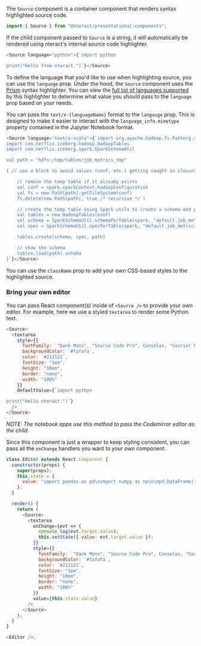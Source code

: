 The `Source` component is a container component that renders
syntax highlighted source code. 

```jsx static
import { Source } from "@nteract/presentational-components";
```

If the child component passed to `Source` is a string, it will automatically be rendered using nteract's internal source code highlighter.

```js
<Source language="python">{`import python

print("Hello from nteract.")`}</Source>
```

To define the language that you'd like to use when highlighting source, you can use the `language` prop. Under the hood, the `Source` component uses the [Prism](https://prismjs.com/) syntax highlighter. You can view the [full list of languages supported](https://prismjs.com/#languages-list) by this highlighter to determine what value you should pass to the `language` prop based on your needs.

You can pass the `text/x-{languageName}` format to the `langauge` prop. This is designed to make it easier to interact with the `language_info.mimetype` property contained in the Jupyter Notebook format.

```js
<Source language="text/x-scala">{`import org.apache.hadoop.fs.Pathorg.apa
import com.netflix.iceberg.hadoop.HadoopTables
import com.netflix.iceberg.spark.SparkSchemaUtil

val path = "hdfs:/tmp/tables/job_metrics_tmp"

{ // use a block to avoid values (conf, etc.) getting caught in closures

    // remove the temp table if it already exists
    val conf = spark.sparkContext.hadoopConfiguration
    val fs = new Path(path).getFileSystem(conf)
    fs.delete(new Path(path), true /* recursive */ )

    // create the temp table using Spark utils to create a schema and partition spec
    val tables = new HadoopTables(conf)
    val schema = SparkSchemaUtil.schemaForTable(spark, "default.job_metrics")
    val spec = SparkSchemaUtil.specForTable(spark, "default.job_metrics")

    tables.create(schema, spec, path)

    // show the schema
    tables.load(path).schema
}`}</Source>
```

You can use the `className` prop to add your own CSS-based styles to the highlighted source.

### Bring your own editor

You can pass React component(s) inside of `<Source />` to provide your own editor. For example, here we use a styled `textarea` to render some Python text.

```js
<Source>
  <textarea
    style={{
      fontFamily: `"Dank Mono", "Source Code Pro", Consolas, "Courier New", Courier,  monospace`,
      backgroundColor: `#fafafa`,
      color: `#212121`,
      fontSize: "1em",
      height: "10em",
      border: "none",
      width: "100%"
    }}
    defaultValue={`import python

print("Hello nteract.")`}
  />
</Source>
```

_NOTE: The notebook apps use this method to pass the Codemirror editor as the child._

Since this component is just a wrapper to keep styling consistent, you can pass all the `onChange` handlers you want to your own component.

```js
class Editor extends React.Component {
  constructor(props) {
    super(props);
    this.state = {
      value: "import pandas as pd\nimport numpy as np\n\npd.DataFrame()"
    };
  }

  render() {
    return (
      <Source>
        <textarea
          onChange={evt => {
            console.log(evt.target.value);
            this.setState({ value: evt.target.value });
          }}
          style={{
            fontFamily: `"Dank Mono", "Source Code Pro", Consolas, "Courier New", Courier,  monospace`,
            backgroundColor: `#fafafa`,
            color: `#212121`,
            fontSize: "1em",
            height: "10em",
            border: "none",
            width: "100%"
          }}
          value={this.state.value}
        />
      </Source>
    );
  }
}

<Editor />;
```
